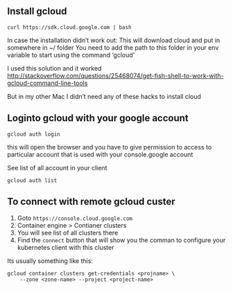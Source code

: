 ## Install gcloud
```
curl https://sdk.cloud.google.com | bash
```

In case the installation didn’t work out:
This will download cloud and put in somewhere in ~/ folder
You need to add the path to this folder in your env variable to start using the command ‘gcloud'

I used this solution and it worked
http://stackoverflow.com/questions/25468074/get-fish-shell-to-work-with-gcloud-command-line-tools

But in my other Mac I didn’t need any of these hacks to install cloud


## Loginto gcloud with your google account

```
gcloud auth login
```
this will open the browser and you have to give permission to access to particular account that is used with your console.google account


See list of all account in your client
```
gcloud auth list
```

## To connect with remote gcloud custer


1. Goto `https://console.cloud.google.com`
2. Container engine >  Contianer clusters
3. You will see list of all clusters there
4. Find the `connect` button that will show you the comman to configure your kubernetes client with this cluster

Its usually something like this:
```
gcloud container clusters get-credentials <projname> \
    --zone <zone-name> --project <project-name>
```









